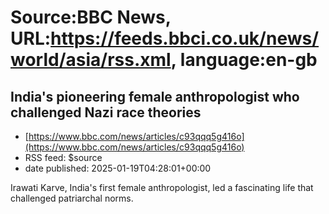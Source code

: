# Source:BBC News, URL:https://feeds.bbci.co.uk/news/world/asia/rss.xml, language:en-gb

## India's pioneering female anthropologist who challenged Nazi race theories
 - [https://www.bbc.com/news/articles/c93qqq5g416o](https://www.bbc.com/news/articles/c93qqq5g416o)
 - RSS feed: $source
 - date published: 2025-01-19T04:28:01+00:00

Irawati Karve, India's first female anthropologist, led a fascinating life that challenged patriarchal norms.

